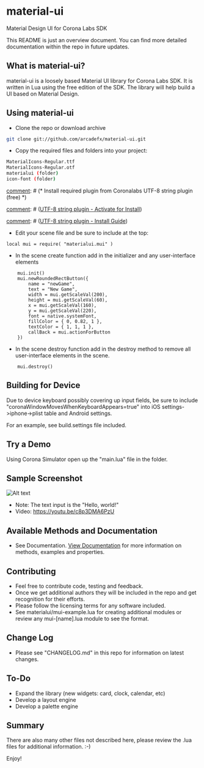 # material-ui
Material Design UI for Corona Labs SDK

This README is just an overview document. You can find more detailed documentation within the repo in future updates.

What is material-ui?
--------------

material-ui is a loosely based Material UI library for Corona Labs SDK.  It is written in Lua using the free edition of the SDK.  The library will help build a UI based on Material Design.

Using material-ui
--------------

* Clone the repo or download archive
```bash
git clone git://github.com/arcadefx/material-ui.git
```
* Copy the required files and folders into your project:
```bash
MaterialIcons-Regular.ttf
MaterialIcons-Regular.otf
materialui (folder)
icon-font (folder)
```

[comment]: # (* Install required plugin from Coronalabs UTF-8 string plugin (free) *)

[comment]: # ([UTF-8 string plugin - Activate for Install](https://marketplace.coronalabs.com/plugin/utf-8))

[comment]: # ([UTF-8 string plugin - Install Guide](https://coronalabs.com/blog/2016/03/21/introducing-the-utf-8-string-plugin/))

[comment]: # (Basically, just activate the plugin and in your build.settings file add in the plugin reference. See supplied build.settings for an example.)

* Edit your scene file and be sure to include at the top:
```
local mui = require( "materialui.mui" )
```
* In the scene create function add in the initializer and any user-interface elements
```
    mui.init()
    mui.newRoundedRectButton({
        name = "newGame",
        text = "New Game",
        width = mui.getScaleVal(200),
        height = mui.getScaleVal(60),
        x = mui.getScaleVal(160),
        y = mui.getScaleVal(220),
        font = native.systemFont,
        fillColor = { 0, 0.82, 1 },
        textColor = { 1, 1, 1 },
        callBack = mui.actionForButton
    })
```
* In the scene destroy function add in the destroy method to remove all user-interface elements in the scene.
```
    mui.destroy()
```

Building for Device
-------------
Due to device keyboard possibly covering up input fields, be sure to include "coronaWindowMovesWhenKeyboardAppears=true" into iOS settings->iphone->plist table and Android settings.

For an example, see build.settings file included.

Try a Demo
-------------
Using Corona Simulator open up the "main.lua" file in the folder.

Sample Screenshot
-------------
![Alt text](http://www.anedix.com/images/github/material-ui-main.png "Controls including text input")
- Note: The text input is the "Hello, world!"
- Video: https://youtu.be/c8p3DMA6PzU

Available Methods and Documentation
-------------
* See Documentation. [View Documentation](http://www.anedix.com/docs/mui/) for more information on methods, examples and properties.

Contributing
-------------
* Feel free to contribute code, testing and feedback.
* Once we get additional authors they will be included in the repo and get recognition for their efforts.
* Please follow the licensing terms for any software included.
* See materialui/mui-example.lua for creating additional modules or review any mui-[name].lua module to see the format.

Change Log
-------------
* Please see "CHANGELOG.md" in this repo for information on latest changes.

To-Do
-------------
* Expand the library (new widgets: card, clock, calendar, etc)
* Develop a layout engine 
* Develop a palette engine

Summary
-------------
There are also many other files not described here,  please review the .lua files for additional information. :-)

Enjoy!
